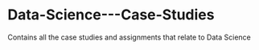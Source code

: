# Data-Science---Case-Studies
Contains all the case studies and assignments that relate to Data Science
